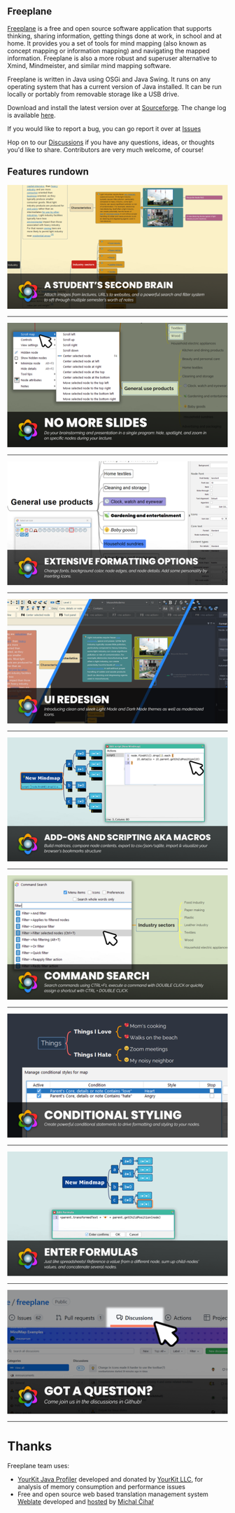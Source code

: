 ## Freeplane

[Freeplane](http://freeplane.sourceforge.net) is a free and open source software application that supports thinking, sharing information, getting things done at work, in school and at home.
It provides you a set of tools for mind mapping (also known as concept mapping or information mapping) and navigating the mapped information.
Freeplane is also a more robust and superuser alternative to Xmind, Mindmeister, and similar mind mapping software.

Freeplane is written in Java using OSGi and Java Swing.
It runs on any operating system that has a current version of Java installed.
It can be run locally or portably from removable storage like a USB drive.

Download and install the latest version over at [Sourceforge](https://sourceforge.net/projects/freeplane/files/).
The change log is available [here](https://www.freeplane.org/changelog). 

If you would like to report a bug, you can go report it over at [Issues](https://github.com/freeplane/freeplane/issues)

Hop on to our [Discussions](https://github.com/freeplane/freeplane/discussions) if you have any questions, ideas, or thoughts you'd like to share.
Contributors are very much welcome, of course!

## Features rundown

![student](images/a-students-second-brain.png ':size=600')

-------------

![slides](images/no-more-slides.png ':size=600')

-------------

![formatting](images/extensive-formatting-options.png ':size=600')

-------------

![UI](images/ui.png ':size=600')

-------------

![addons](images/add-ons-and-scripting-aka-macros.png ':size=600')

-------------

![command search](images/command-search.png ':size=600')

-------------

![styling](images/conditional-styling.png ':size=600')

-------------

![formulas](images/formulas.png ':size=600')

-------------

![discussions](images/discussions.png ':size=600')


-------------

# Thanks

Freeplane team uses:

* [YourKit Java Profiler](https://www.yourkit.com/overview/index.jsp) developed and donated by [YourKit LLC](https://www.yourkit.com/company/index.jsp), for analysis of memory consumption and performance issues
* Free and open source web based translation management system [Weblate](https://weblate.org) developed and [hosted](https://hosted.weblate.org) by [Michal Čihař](https://cihar.com/)
